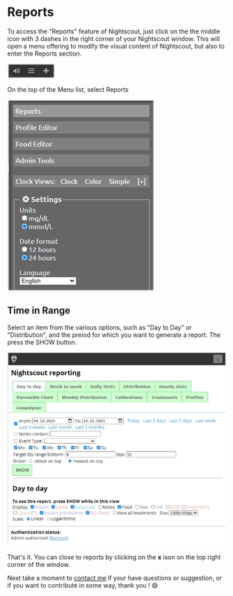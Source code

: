 # Reports

To access the "Reports" feature of Nightscout, just click on the the middle icon with 3 dashes in the right corner of your Nightscout window. This will open a menu offering to modify the visual content of Nightscout, but also to enter the Reports section.

![Reports](../img/careportal.jpg)

On the top of the Menu list, select Reports

![Menu](../img/menu.jpg)

## Time in Range

Select an item from the various options, such as "Day to Day" or "Distribution", and the preiod for which you want to generate a report. The press the SHOW button.

![Reports2](../img/report1.jpg)

That's it. You can close to reports by clicking on the **x** ison on the top right corner of the window.

Next take a moment to [contact me](../contact.md) if your have questions or suggestion, or if you want to contribute in some way, thank you !  :smile:
